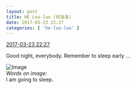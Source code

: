 ```yaml
---
layout: post
title: HE Lou-luo (何洛洛)
date: 2017-03-23 22:27
categories: [ 'he-luo-luo' ]
---
```


<div class="weibo-info">
  <a href="http://weibo.com/6117570574/EBaD5b8Lg">2017-03-23 22:27</a>
</div>

Good night, everybody. Remember to sleep early …

<!-- more -->

![Image](http://wx3.sinaimg.cn/mw690/006G0Hz8gy1fdx56owxe0j308c08cmxk.jpg)  
*Words on image:*  
I am going to sleep.
